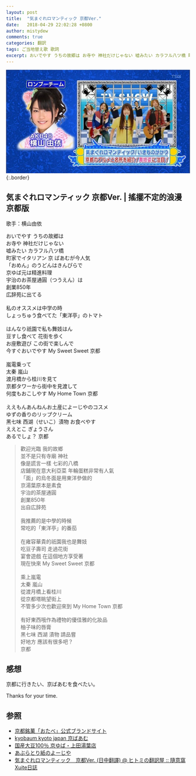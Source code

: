 ```yaml
---
layout: post
title:  "気まぐれロマンティック 京都Ver."
date:   2018-04-29 22:02:28 +0800
author: mistydew
comments: true
categories: 翻訳
tags: ご当地替え歌 歌詞
excerpt: おいでやす うちの故郷は お寺や 神社だけじゃない 嘘みたい カラフル八ツ橋 町家でイタリアン 京 ばあむが今人気
---
```

![ご当地替え歌](/images/cover/misc/ご当地替え歌.jpg){:.border}

## 気まぐれロマンティック 京都Ver. | 搖擺不定的浪漫 京都版

歌手：横山由依

<div class="lyric-original">
<p>
おいでやす うちの故郷は<br>
お寺や 神社だけじゃない<br>
嘘みたい カラフル八ツ橋<br>
町家でイタリアン 京 ばあむが今人気<br>
「おめん」のうどんはきんぴらで<br>
京ゆば元は精進料理<br>
宇治のお茶屋通圓（つうえん）は<br>
創業850年<br>
広辞苑に出てる<br>
<br>
私のオススメは中学の時<br>
しょっちゅう食べてた「東洋亭」のトマト<br>
<br>
はんなり祇園で私も舞妓はん<br>
豆すし食べて 花街を歩く<br>
お座敷遊び この街で楽しんで<br>
今すぐおいでやす My Sweet Sweet 京都<br>
<br>
嵐電乗って<br>
太秦 嵐山<br>
渡月橋から桂川を見て<br>
京都タワーから街中を見渡して<br>
何度もおこしやす My Home Town 京都<br>
<br>
ええもんあんねんお土産によーじやのコスメ<br>
ゆずの香りのリップクリーム<br>
黑七味 西湖（せいこ）漬物 お食べやす<br>
ええとこ ぎょうさん<br>
あるでしょ？ 京都
</p>
</div>

<div class="lyric-translation">
<blockquote>
歡迎光臨 我的故鄉<br>
並不是只有寺廟 神社<br>
像是謊言一樣 七彩的八橋<br>
店鋪現在意大利亞菜 年輪蛋糕非常有人氣<br>
「面」的烏冬面是用東洋參做的<br>
京湯葉原本是素食<br>
宇治的茶屋通圓<br>
創業850年<br>
出自広辞苑<br>
<br>
我推薦的是中學的時候<br>
常吃的「東洋亭」的番茄<br>
<br>
在雍容華貴的祇園我也是舞妓<br>
吃豆子壽司 走過花街<br>
宴會遊戲 在這個地方享受著<br>
現在快來 My Sweet Sweet 京都<br>
<br>
乘上嵐電<br>
太秦 嵐山<br>
從渡月橋上看桂川<br>
從京都塔眺望街上<br>
不管多少次也歡迎來到 My Home Town 京都<br>
<br>
有好東西哦作為禮物的優佳雅的化妝品<br>
柚子味的唇膏<br>
黑七味 西湖 漬物 請品嘗<br>
好地方 應該有很多吧？<br>
京都
</blockquote>
</div>

## 感想

京都に行きたい、京ばあむを食べたい。

Thanks for your time.

## 参照

* [京都銘菓「おたべ」公式ブランドサイト](http://otabe.kyoto.jp)
* [kyobaum kyoto japan 京ばあむ](http://kyobaum.shop)
* [国産大豆100％ 京ゆば・上田湯葉店](http://www.ueda-yuba.co.jp)
* [あぶらとり紙のよーじや](http://www.yojiya.co.jp)
* [気まぐれロマンティック　京都Ver.  (日中翻譯) @ ヒトミの翻訳屋 :: 隨意窩 Xuite日誌](https://blog.xuite.net/cheriefung1995/hkblog/88030108-%E6%B0%97%E3%81%BE%E3%81%90%E3%82%8C%E3%83%AD%E3%83%9E%E3%83%B3%E3%83%86%E3%82%A3%E3%83%83%E3%82%AF%E3%80%80%E4%BA%AC%E9%83%BDVer.++%28%E6%97%A5%E4%B8%AD%E7%BF%BB%E8%AD%AF%29)
